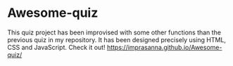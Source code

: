 # Awesome-quiz
This quiz project has been improvised with some other functions than the previous quiz in my repository. It has been designed precisely using HTML, CSS and JavaScript.
Check it out!
https://imprasanna.github.io/Awesome-quiz/
